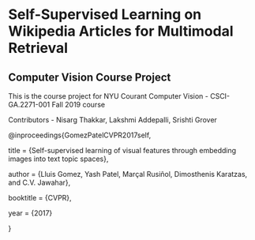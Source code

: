 # Self-Supervised Learning on Wikipedia Articles for Multimodal Retrieval

## Computer Vision Course Project
This is the course project for NYU Courant Computer Vision - CSCI-GA.2271-001 Fall 2019 course 

Contributors - Nisarg Thakkar, Lakshmi Addepalli, Srishti Grover

@inproceedings{GomezPatelCVPR2017self,
  
  
  title     = {Self-supervised learning of visual features through embedding images into text topic spaces},
  
  
  author    = {Lluis Gomez, Yash Patel, Marçal Rusiñol, Dimosthenis Karatzas, and C.V. Jawahar},
  
  
  booktitle = {CVPR},
  
  
  year      = {2017}
  

}
